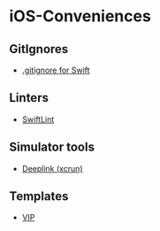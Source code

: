 # iOS-Conveniences

## GitIgnores
* [.gitignore for Swift](https://github.com/mderuiter/iOS-Conveniences/blob/master/Ignores/Examples/Swift.gitignore)

## Linters
* [SwiftLint](https://github.com/mderuiter/iOS-Conveniences/blob/master/SwiftLint/Examples/.swiftlint.yml)

## Simulator tools
* [Deeplink (xcrun)](https://github.com/mderuiter/iOS-Conveniences/blob/master/Simulator/Deeplinks.md)

## Templates
* [VIP](https://github.com/mderuiter/iOS-Conveniences/tree/master/Templates/Examples/CleanSwift)
